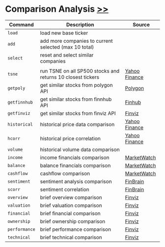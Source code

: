 # Comparison Analysis [>>](https://gamestonkterminal.github.io/GamestonkTerminal/stocks/comparison_analysis/)

Command|Description|Source
------ | -------- | --------
`load`  |        load new base ticker |
`add`    |       add more companies to current selected (max 10 total) |
`select`  |      reset and select similar companies |
||
`tsne` | run TSNE on all SP500 stocks and returns 10 closest tickers | [Yahoo Finance](https://finance.yahoo.com/)
`getpoly`   |    get similar stocks from polygon API | [Polygon](https://polygon.io)
`getfinnhub`|    get similar stocks from finnhub API | [Finhub](https://finnhub.io)
`getfinviz` |    get similar stocks from finviz API  | [Finviz](https://finviz.com)
`historical`    |historical price data comparison |[Yahoo Finance](https://finance.yahoo.com/)
`hcorr`         |historical price correlation |[Yahoo Finance](https://finance.yahoo.com/)
`volume`       | historical volume data comparison | |[Yahoo Finance](https://finance.yahoo.com/)
`income`        |income financials comparison | [MarketWatch](https://www.marketwatch.com/)
`balance`       |balance financials comparison | [MarketWatch](https://www.marketwatch.com/)
`cashflow`      |cashflow comparison | [MarketWatch](https://www.marketwatch.com/)
`sentiment`     |sentiment analysis comparison | [FinBrain](https://finbrain.tech)
`scorr`         |sentiment correlation | [FinBrain](https://finbrain.tech)
`overview`        |brief overview comparison |[Finviz](https://finviz.com/screener.ashx)
`valuation`       |brief valuation comparison |[Finviz](https://finviz.com/screener.ashx)
`financial`       |brief financial comparison |[Finviz](https://finviz.com/screener.ashx)
`ownership`       |brief ownership comparison |[Finviz](https://finviz.com/screener.ashx)
`performance`     |brief performance comparison |[Finviz](https://finviz.com/screener.ashx)
`technical`       |brief technical comparison  |[Finviz](https://finviz.com/screener.ashx)
